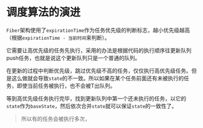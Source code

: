 # 调度算法的演进
`Fiber`架构使用了`expirationTime`作为任务优先级的判断标志，越小优先级越高（根据`expirationTime - 当前时间`来判断）。

它需要让高优先级的任务先执行，采用的办法是根据代码的执行顺序往更新队列push任务，也就是说这个更新队列只是一个普通的队列。

在更新的过程中判断优先级，跳过优先级不高的任务，仅仅执行高优先级任务。但是这么做就会导致`state`的不一致。所以如果在某个任务前面还有未被执行的任务，即使当前任务被执行，也不会被T出队列。

等到高优先级任务执行完毕，找到更新队列中第一个还未执行的任务，以它的`state`作为`baseState`，然后依次合并`state`就可以保证`state`的一致性了。
> 所以有的任务会被执行多次，